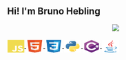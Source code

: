 ## Hi! I'm Bruno Hebling
<div align="center">
  <a href="https://github.com/brunohebling51">
  <img height="180em" src="https://github-readme-stats.fvercel.app/api?username=unnotedme&show_icons=true&theme=dark&include_all_commits=true&count_private=true"/>
</div>
<div style="display: inline_block"><br>
  <img align="center" alt="ted-js" height="30" width="40" src="https://raw.githubusercontent.com/devicons/devicon/master/icons/javascript/javascript-plain.svg">
  <img align="center" alt="ted-html" height="30" width="40" src="https://raw.githubusercontent.com/devicons/devicon/master/icons/html5/html5-original.svg">
  <img align="center" alt="ted-css" height="30" width="40" src="https://raw.githubusercontent.com/devicons/devicon/master/icons/css3/css3-original.svg">
  <img align="center" alt="ted-python" height="30" width="40" src="https://raw.githubusercontent.com/devicons/devicon/master/icons/python/python-original.svg"> 
  <img align="center" alt="ted-csharp" height="30" width="40" src="https://raw.githubusercontent.com/devicons/devicon/master/icons/csharp/csharp-original.svg">
  <img align="center" alt="ted-csharp" height="30" width="40" src="https://raw.githubusercontent.com/devicons/devicon/master/icons/java/java-original.svg">
</div>

  ##
